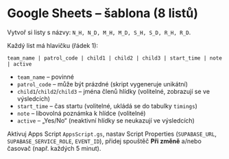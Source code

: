 # Google Sheets – šablona (8 listů)

Vytvoř si listy s názvy: `N_H, N_D, M_H, M_D, S_H, S_D, R_H, R_D`.

Každý list má hlavičku (řádek 1):

```
team_name | patrol_code | child1 | child2 | child3 | start_time | note | active
```

- `team_name` – povinné
- `patrol_code` – může být prázdné (skript vygeneruje unikátní)
- `child1`/`child2`/`child3` – jména členů hlídky (volitelné, zobrazují se ve výsledcích)
- `start_time` – čas startu (volitelné, ukládá se do tabulky `timings`)
- `note` – libovolná poznámka k hlídce (volitelné)
- `active` – „Yes/No“ (neaktivní hlídky se neukazují ve výsledcích)

Aktivuj Apps Script `AppsScript.gs`, nastav Script Properties (`SUPABASE_URL`, `SUPABASE_SERVICE_ROLE`, `EVENT_ID`), přidej spouštěč **Při změně** a/nebo časovač (např. každých 5 minut).

